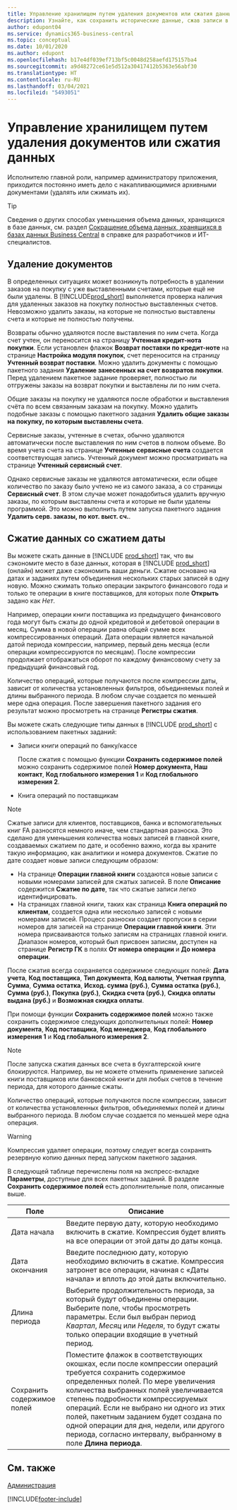 ```yaml
---
title: Управление хранилищем путем удаления документов или сжатия данных
description: Узнайте, как сохранить исторические данные, сжав записи в бухгалтерской книге или удалив их.
author: edupont04
ms.service: dynamics365-business-central
ms.topic: conceptual
ms.date: 10/01/2020
ms.author: edupont
ms.openlocfilehash: b17e4df039ef713bf5c0048d258aefd175157ba4
ms.sourcegitcommit: a9d48272ce61e5d512a30417412b5363e56abf30
ms.translationtype: HT
ms.contentlocale: ru-RU
ms.lasthandoff: 03/04/2021
ms.locfileid: "5493051"
---
```

# <a name="manage-storage-by-deleting-documents-or-compressing-data"></a>Управление хранилищем путем удаления документов или сжатия данных

Исполнителю главной роли, например администратору приложения, приходится постоянно иметь дело с накапливающимися архивными документами (удалять или сжимать их).  

> [!TIP]
> Сведения о других способах уменьшения объема данных, хранящихся в базе данных, см. раздел [Сокращение объема данных, хранящихся в базах данных Business Central](/dynamics365/business-central/dev-itpro/administration/database-reduce-data) в справке для разработчиков и ИТ-специалистов.

## <a name="delete-documents"></a>Удаление документов

В определенных ситуациях может возникнуть потребность в удалении заказов на покупку с уже выставленными счетами, которые ещё не были удалены. В [!INCLUDE[prod_short](includes/prod_short.md)] выполняется проверка наличия для удаленных заказов на покупку полностью выставленных счетов. Невозможно удалить заказы, на которые не полностью выставлены счета и которые не полностью получены.  

Возвраты обычно удаляются после выставления по ним счета. Когда счет учтен, он переносится на страницу **Учтенная кредит-нота покупки**. Если установлен флажок **Возврат поставки по кредит-ноте** на странице **Настройка модуля покупок**, счет переносится на страницу **Учтенный возврат поставки**. Можно удалить документы с помощью пакетного задания **Удаление занесенных на счет возвратов покупки**. Перед удалением пакетное задание проверяет, полностью ли отгружены заказы на возврат покупки и выставлены ли по ним счета.  

Общие заказы на покупку не удаляются после обработки и выставления счёта по всем связанным заказам на покупку. Можно удалить подобные заказы с помощью пакетного задания **Удалить общие заказы на покупку, по которым выставлены счета**.  

Сервисные заказы, учтенные в счетах, обычно удаляются автоматически после выставления по ним счетов в полном объеме. Во время учета счета на странице **Учтенные сервисные счета** создается соответствующая запись. Учтенный документ можно просматривать на странице **Учтенный сервисный счет**.  

Однако сервисные заказы не удаляются автоматически, если общее количество по заказу было учтено не из самого заказа, а со страницы **Сервисный счет**. В этом случае может понадобиться удалить вручную заказы, по которым выставлены счета и которые не были удалены программой. Это можно выполнить путем запуска пакетного задания **Удалить серв. заказы, по кот. выст. сч.**.  

## <a name="compress-data-with-date-compression"></a>Сжатие данных со сжатием даты

Вы можете сжать данные в [!INCLUDE [prod_short](includes/prod_short.md)] так, что вы сэкономите место в базе данных, которая в [!INCLUDE [prod_short](includes/prod_short.md)] (онлайн) может даже сэкономить ваши деньги. Сжатие основано на датах и заданиях путем объединения нескольких старых записей в одну новую. Можно сжимать только операции закрытого финансового года и только те операции в книге поставщиков, для которых поле **Открыть** задано как *Нет*.  

Например, операции книги поставщика из предыдущего финансового года могут быть сжаты до одной кредитовой и дебетовой операции в месяц. Сумма в новой операции равна общей сумме всех компрессированных операций. Дата операции является начальной датой периода компрессии, например, первый день месяца (если операции компрессируются по месяцам). После компрессии продолжает отображаться оборот по каждому финансовому счету за предыдущий финансовый год.

Количество операций, которые получаются после компрессии даты, зависит от количества установленных фильтров, объединяемых полей и длины выбранного периода. В любом случае создается по меньшей мере одна операция. После завершения пакетного задания его результат можно просмотреть на странице **Регистры сжатия**.

Вы можете сжать следующие типы данных в [!INCLUDE [prod_short](includes/prod_short.md)] с использованием пакетных заданий:

* Записи книги операций по банку/кассе

  После сжатия с помощью функции **Сохранить содержимое полей** можно сохранить содержимое полей **Номер документа, Наш контакт**, **Код глобального измерения 1** и **Код глобального измерения 2**.
* Книга операций по поставщикам

> [!NOTE]
> Сжатые записи для клиентов, поставщиков, банка и вспомогательных книг FA разносятся немного иначе, чем стандартная разноска. Это сделано для уменьшения количества новых записей в главной книге, создаваемых сжатием по дате, и особенно важно, когда вы храните такую информацию, как аналитики и номера документов. Сжатие по дате создает новые записи следующим образом:
>* На странице **Операции главной книги** создаются новые записи с новыми номерами записей для сжатых записей. В поле **Описание** содержится **Сжатие по дате**, так что сжатые записи легко идентифицировать. 
>* На страницах главной книги, таких как страница **Книга операций по клиентам**, создается одна или несколько записей с новыми номерами записей. 
> Процесс разноски создает пропуски в серии номеров для записей на странице **Операции главной книги**. Эти номера присваиваются только записям на страницах главной книги. Диапазон номеров, который был присвоен записям, доступен на странице **Регистр ГК** в полях **От номера операции** и **До номера операции**. 

После сжатия всегда сохраняется содержимое следующих полей: **Дата учета**, **Код поставщика**, **Тип документа**, **Код валюты**, **Учетная группа**, **Сумма**, **Сумма остатка**, **Исход. сумма (руб.)**, **Сумма остатка (руб.)**, **Сумма (руб.)**, **Покупка (руб.)**, **Скидка счета (руб.)**, **Скидка оплаты выдана (руб.)** и **Возможная скидка оплаты**.

  При помощи функции **Сохранить содержимое полей** можно также сохранить содержимое следующих дополнительных полей: **Номер документа**, **Код поставщика**, **Код менеджера**, **Код глобального измерения 1** и **Код глобального измерения 2**.

> [!NOTE]
> После запуска сжатия данных все счета в бухгалтерской книге блокируются. Например, вы не можете отменить применение записей книги поставщиков или банковской книги для любых счетов в течение периода, для которого данные сжаты.

<!--* General ledger entries
* Customer ledger entries-->
<!--* Fixed asset ledger entries
* G/L budget entries
* VAT entries

  After the compression the contents of the following fields are always retained: **Posting Date**, **Type**, **Closed**, **Gen. Bus. Posting Group**, **Gen. Prod. Posting Group**, **VAT Calculation Type**, **Base**, and **Amount**.

  With the **Retain Field Contents** facility, you can also retain the contents of the following additional fields: **Document No.**, **Bill-to/Pay-to No.**, **EU 3-Party Trade**, **Country/Region Code**, and **Internal Ref. No.**.
* Insurance ledger entries
* Maintenance ledger entries
* Resource ledger entries

  After the compression, the contents of the following fields are retained: **Posting Date**, **Resource No.**, **Resource Group No.**, **Entry Type**, **Quantity**, **Total Cost**, **Total Price**, and **Chargeable**.

  With the **Retain Field Contents** facility, you can also retain the contents of the following additional fields: **Document No.**, **Work Type Code**, **Job No.**, **Unit of Measure Code**, **Source Type**, **Source No.**. **Chargeable**, **
* Warehouse entries

  After the compression the contents of the following fields are always retained: **Registering Date**, **Location Code**, **Zone Code**, **Bin Code**, **Item No.**, **Quantity**, **Qty. (Base)**, **Bin Type Code**, **Entry Type**, **Variant Code**, **Qty. per Unit of Measure**, **Unit of Measure Code**, **Warranty Date**, **Expiration Date**, **Cubage**, and **Weight**.

  With the **Retain Field Contents** facility, you can also retain the contents of the **Serial No.** and **Lot No.** fields. -->

Количество операций, которые получаются после компрессии, зависит от количества установленных фильтров, объединяемых полей и длины выбранного периода. В любом случае создается по меньшей мере одна операция. 

> [!WARNING]
> Компрессия удаляет операции, поэтому следует всегда сохранять резервную копию данных перед запуском пакетного задания.

В следующей таблице перечислены поля на экспресс-вкладке **Параметры**, доступные для всех пакетных заданий. В разделе **Сохранить содержимое полей** есть дополнительные поля, описанные выше.

|Поле  |Описание  |
|-------|-------------|
|Дата начала     |Введите первую дату, которую необходимо включить в сжатие. Компрессия будет влиять на все операции от этой даты до даты конца.|
|Дата окончания     |Введите последнюю дату, которую необходимо включить в сжатие. Компрессия затронет все операции, начиная с «Даты начала» и вплоть до этой даты включительно.|
|Длина периода |Выберите продолжительность периода, за который будут объединены операции. Выберите поле, чтобы просмотреть параметры. Если был выбран период *Квартал*, *Месяц* или *Неделя*, то будут сжаты только операции входящие в учетный период.|
|Сохранить содержимое полей     |Поместите флажок в соответствующих окошках, если после компрессии операций требуется сохранить содержимое определенных полей. По мере увеличения количества выбранных полей увеличивается степень подробности компрессируемых операций. Если не выбрано ни одного из этих полей, пакетным заданием будет создана по одной операции для дня, недели, или другого периода, согласно интервалу, выбранному в поле **Длина периода**. |

## <a name="see-also"></a>См. также

[Администрация](admin-setup-and-administration.md)  


[!INCLUDE[footer-include](includes/footer-banner.md)]